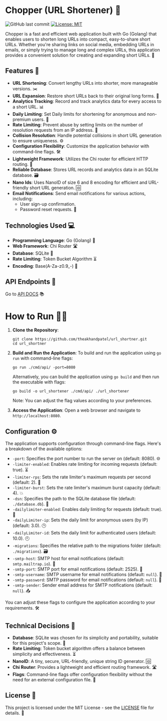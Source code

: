# Chopper (URL Shortener) 🚀

![GitHub last commit](https://img.shields.io/github/last-commit/theakhandpatel/url_shortner)
[![License: MIT](https://img.shields.io/badge/License-MIT-yellow.svg)](https://opensource.org/licenses/MIT)

Chopper is a fast and efficient web application built with Go (Golang) that enables users to shorten long URLs into compact, easy-to-share short URLs. Whether you're sharing links on social media, embedding URLs in emails, or simply trying to manage long and complex URLs, this application provides a convenient solution for creating and expanding short URLs. 🔗

## Features 🌟

- **URL Shortening**: Convert lengthy URLs into shorter, more manageable versions. ✂️
- **URL Expansion**: Restore short URLs back to their original long forms. 🔄
- **Analytics Tracking**: Record and track analytics data for every access to a short URL. 📊
- **Daily Limiting**: Set Daily limits for shortening for anonymous and non-premium users. 📆
- **Rate Limiting**: Prevent abuse by setting limits on the number of resolution requests from an IP address. 🚫
- **Collision Resolution**: Handle potential collisions in short URL generation to ensure uniqueness. ⚙️
- **Configuration Flexibility**: Customize the application behavior with command-line flags. 🛠️
- **Lightweight Framework**: Utilizes the Chi router for efficient HTTP routing. 🚀
- **Reliable Database**: Stores URL records and analytics data in an SQLite database. 🗃️
- **Nano Ids**: Uses NanoID of size 6 and 8 encoding for efficient and URL-friendly short URL generation. 🆔
- **Email Notifications**: Send email notifications for various actions, including:
  - User sign-up confirmation.
  - Password reset requests. 📧

## Technologies Used 💻

- **Programming Language**: Go (Golang) 🐹
- **Web Framework**: Chi Router 🛣️
- **Database**: SQLite 📂
- **Rate Limiting**: Token Bucket Algorithm ⏳
- **Encoding**: Base(A-Za-z0.9_-) 🧮

## API Endpoints 📡

Go to [API DOCS](https://documenter.getpostman.com/view/9176353/2s9YC8vqzt) 📚

# How to Run 🏃‍♂️

1. **Clone the Repository**:
   ```
   git clone https://github.com/theakhandpatel/url_shortner.git
   cd url_shortner
   ```

2. **Build and Run the Application**:
   To build and run the application using `go run` with command-line flags:
   ```
   go run ./cmd/api/ -port=8080
   ```

   Alternatively, you can build the application using `go build` and then run the executable with flags:
   ```
   go build -o url_shortener ./cmd/api/ ./url_shortener
   ```

   Note: You can adjust the flag values according to your preferences.

3. **Access the Application**:
   Open a web browser and navigate to `http://localhost:8080`.
## Configuration ⚙️

The application supports configuration through command-line flags. Here's a breakdown of the available options:

- `-port`: Specifies the port number to run the server on (default: 8080). 🌐
- `-limiter-enabled`: Enables rate limiting for incoming requests (default: true). ⏳
- `-limiter-rps`: Sets the rate limiter's maximum requests per second (default: 2). 🚀
- `-limiter-burst`: Sets the rate limiter's maximum burst capacity (default: 4). 💥
- `-dsn`: Specifies the path to the SQLite database file (default: `./database.db`). 📂
- `-dailylimiter-enabled`: Enables daily limiting for requests (default: true). 📅
- `-dailyLimiter-ip`: Sets the daily limit for anonymous users (by IP) (default: 3.0). 🕒
- `-dailyLimiter-id`: Sets the daily limit for authenticated users (default: 10.0). 🕙
- `-migrations`: Specifies the relative path to the migrations folder (default: `./migrations`). 🗃️
- `-smtp-host`: SMTP host for email notifications (default: `smtp.mailtrap.io`). 📧
- `-smtp-port`: SMTP port for email notifications (default: 2525). 📮
- `-smtp-username`: SMTP username for email notifications (default: `null`). 👤
- `-smtp-password`: SMTP password for email notifications (default: `null`). 🔑
- `-smtp-sender`: Sender email address for SMTP notifications (default: `null`). 📤

You can adjust these flags to configure the application according to your requirements. 🛠️


## Technical Decisions 🧐

- **Database**: SQLite was chosen for its simplicity and portability, suitable for this project's scope. 📁
- **Rate Limiting**: Token bucket algorithm offers a balance between simplicity and effectiveness. ⏳
- **NanoID**: A tiny, secure, URL-friendly, unique string ID generator. 🆔
- **Chi Router**: Provides a lightweight and efficient routing framework. 🛣️
- **Flags**: Command-line flags offer configuration flexibility without the need for an external configuration file. 🚩


## License 📄

This project is licensed under the MIT License - see the [LICENSE](LICENSE) file for details. 📜